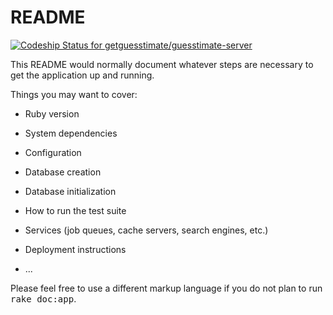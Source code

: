 # README

[ ![Codeship Status for getguesstimate/guesstimate-server](https://codeship.com/projects/91bb1160-c8b7-0133-8173-1ac51750ca4c/status?branch=master)](https://codeship.com/projects/139418)

This README would normally document whatever steps are necessary to get the
application up and running.

Things you may want to cover:

* Ruby version

* System dependencies

* Configuration

* Database creation

* Database initialization

* How to run the test suite

* Services (job queues, cache servers, search engines, etc.)

* Deployment instructions

* ...


Please feel free to use a different markup language if you do not plan to run
<tt>rake doc:app</tt>.
